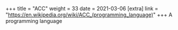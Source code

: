 +++
title = "ACC"
weight = 33
date = 2021-03-06
[extra]
link = "https://en.wikipedia.org/wiki/ACC_(programming_language)"
+++
A programming language


